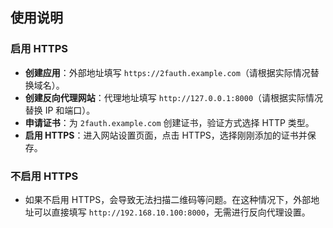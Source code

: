 ## 使用说明

### **启用 HTTPS**

- **创建应用**：外部地址填写 `https://2fauth.example.com`（请根据实际情况替换域名）。
- **创建反向代理网站**：代理地址填写 `http://127.0.0.1:8000`（请根据实际情况替换 IP 和端口）。
- **申请证书**：为 `2fauth.example.com` 创建证书，验证方式选择 HTTP 类型。
- **启用 HTTPS**：进入网站设置页面，点击 HTTPS，选择刚刚添加的证书并保存。

### **不启用 HTTPS**

- 如果不启用 HTTPS，会导致无法扫描二维码等问题。在这种情况下，外部地址可以直接填写 `http://192.168.10.100:8000`，无需进行反向代理设置。
